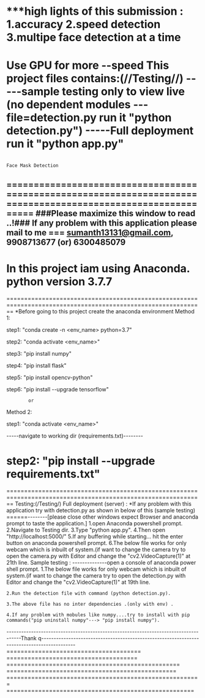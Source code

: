 ***high lights of this submission :
	1.accuracy
	2.speed detection
	3.multipe face detection at a time
==================================================
Use GPU for more --speed
This project files contains:(//Testing//)
-----sample testing only to view  live (no dependent modules ---file=detection.py run it "python detection.py")
-----Full deployment run it "python app.py"
==============================================================================================================
                                                                                                               Face Mask Detection
==============================================================================================================
###Please maximize this window to read ..!###  If any problem with this application please mail to me === sumanth13131@gmail.com, 9908713677 (or) 6300485079 
-----------------------------------------------------------------------------------------------------------------------------------------------------------------------------------------
In this project iam using Anaconda.
	python version 3.7.7
==============================================================================================================
==============================================================================================================
*Before going to this project create the anaconda environment
Method 1:

step1:         "conda create -n <env_name> python=3.7"

step2:	"conda activate <env_name>"

step3:	"pip install numpy"

step4:	"pip install flask"

step5:	"pip install opencv-python"

step6:	"pip install --upgrade tensorflow"

			or
Method 2:

step1:	"conda activate <env_name>"

-----navigate to working dir (requirements.txt)--------

step2:	"pip install --upgrade requirements.txt"
==============================================================================================================
==============================================================================================================
Testing:(/Testing/)
Full deployment (server) :
*If any problem with this application try with detection.py as shown in below of this (sample testing)
======--------[please close other windows expect Browser and anaconda prompt to taste the application.]
	1.open Anaconda powershell prompt.
	2.Navigate to Testing dir.
	3.Type  "python app.py".
	4.Then open "http://localhost:5000/" 
	5.If any buffering while starting... hit the enter button on anaconda powershell prompt.
	6.The below file works for only webcam which is inbuilt of  system.(if want to change the camera try to open the camera.py with 	    	   Editor and change the "cv2.VideoCapture(1)"  at 21th line.
Sample testing :
--------------open a console of anaconda power shell prompt.
	1.The below file works for only webcam which is inbuilt of  system.(if want to change the camera try to open the detection.py with 	   Editor and change the "cv2.VideoCapture(1)" at 19th line. 

	2.Run the detection file with command (python detection.py).

	3.The above file has no inter dependencies .(only with env) .

	4.If any problem with mobules like numpy....try to install with pip commands("pip uninstall numpy"---> "pip install numpy").

------------------------------------------------------------------------------------Thank q--------------------------------------------------------------------------------------------
======================================                                                                                    =====================================
=================================================                               ================================================
=======================================================    =====================================================






